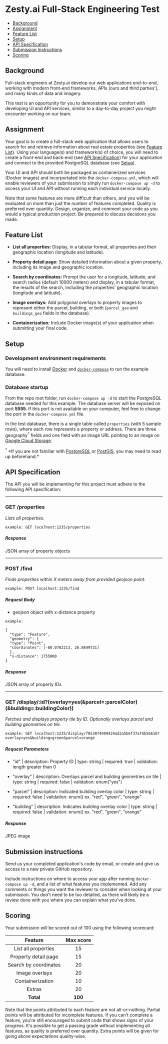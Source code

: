 # Zesty.ai Full-Stack Engineering Test

- [Background](#background)
- [Assignment](#assignment)
- [Feature List](#feature-list)
- [Setup](#setup)
- [API Specification](#api-specification)
- [Submission Instructions](#submission-instructions)
- [Scoring](#scoring)

## Background

Full-stack engineers at Zesty.ai develop our web applications end-to-end, working with modern front-end frameworks, APIs (ours and third parties'), and many kinds of data and imagery.

This test is an opportunity for you to demonstrate your comfort with developing UI and API services, similar to a day-to-day project you might encounter working on our team.

## Assignment

Your goal is to create a full-stack web application that allows users to search for and retrieve information about real estate properties (see [Feature List](#feature-list)). Using your language(s) and framework(s) of choice, you will need to create a front-end and back-end (see [API Specification](#api-specification)) for your application and connect to the provided PostgreSQL database (see [Setup](#setup)).

Your UI and API should both be packaged as containerized services (Docker images) and incorportated into the `docker-compose.yml`, which will enable reviewers of your submission to simply run `docker-compose up -d` to access your UI and API without running each individual service locally.

Note that some features are more difficult than others, and you will be evaluated on more than just the number of
features completed. Quality is preferred over quantity. Design, organize, and comment your code as you would a typical
production project. Be prepared to discuss decisions you made.

## Feature List

- **List all properties:** Display, in a tabular format, all properties and their geographic location (longitude and
  latitude).
- **Property detail page:** Show detailed information about a given property, including its image and geographic location.

- **Search by coordinates:** Prompt the user for a longitude, latitude, and search radius (default 10000 meters) and
  display, in a tabular format, the results of the search, including the properties' geographic location (longitude and
  latitude).

- **Image overlays:** Add polygonal overlays to property images to represent either the parcel, building, or both
  (`parcel_geo` and `buildings_geo` fields in the database).

- **Containerization:** Include Docker image(s) of your application when submitting your final code.

## Setup

### Development environment requirements

You will need to install [Docker](https://www.docker.com/products/docker-desktop) and
[`docker-compose`](https://docs.docker.com/compose/install/) to run the example database.

### Database startup

From the repo root folder, run `docker-compose up -d` to start the PostgreSQL database needed for this example. The
database server will be exposed on port **5555**. If this port is not available on your computer, feel free to change
the port in the `docker-compose.yml` file.

In the test database, there is a single table called `properties` (with 5 sample rows), where each row represents a
property or address. There are three geography<sup>\*</sup> fields and one field with an image URL pointing to an image on [Google Cloud Storage](https://cloud.google.com/storage/).

<sup>*</sup> *If you are not familiar with [PostgreSQL](https://www.postgresql.org/) or [PostGIS](https://postgis.net/), you may need to read up beforehand.\*

## API Specification

The API you will be implementing for this project must adhere to the following API specification:

---

### GET /properties

_Lists all properties._

`example: GET localhost:1235/properties`

##### Response

JSON array of property objects

---

### POST /find

_Finds properties within X meters away from provided geojson point._

`example: POST localhost:1235/find`

##### Request Body

- geojson object with x-distance property

```
example:

{
  "type": "Feature",
  "geometry": {
  "type": "Point",
  "coordinates": [-80.0782213, 26.8849731]
  },
  "x-distance": 1755000
}
```

##### Response

JSON array of property IDs

---

### GET /display/:id?(overlay=yes(&parcel=:parcelColor)(&building=:buildingColor))

_Fetches and displays property tile by ID. Optionally overlays parcel and building geometries on tile._

`example: GET localhost:1235/display/f853874999424ad2a5b6f37af6b56610?overlay=yes&building=green&parcel=orange`

##### Request Parameters

- "id" | description: Property ID | type: string | required: true | validation: length greater than 0

- "overlay" | description: Overlays parcel and building geometries on tile | type: string | required: false | validation: enum("yes")

- "parcel" | description: Indicated building overlay color | type: string | required: false | validation: enum() ex. "red", "green", "orange"

- "building" | description: Indicates building overlay color | type: string | required: false | validation: enum() ex. "red", "green", "orange"

##### Response

JPEG image

## Submission instructions

Send us your completed application's code by email, or create and give us access to a new private GitHub repository.

Include instructions on where to access your app after running `docker-compose up -d`, and a list of what features you implemented. Add any comments or things you want the reviewer to consider when looking at your submission. You don't need to be too detailed, as there will likely be a review done with you where you can explain what you've done.

## Scoring

Your submission will be scored out of 100 using the following scorecard:

|      **Feature**      | **Max score** |
| :-------------------: | :-----------: |
|  List all properties  |      15       |
| Property detail page  |      15       |
| Search by coordinates |      20       |
|    Image overlays     |      20       |
|   Containerization    |      10       |
|        Extras         |      20       |
|       **Total**       |    **100**    |

Note that the points attributed to each feature are not all-or-nothing. Partial points will be attributed for incomplete
features. If you can't complete a feature, you're still encouraged to submit code that shows signs of your progress.
It's possible to get a passing grade without implementing all features, as quality is preferred over quantity. Extra
points will be given for going above expectations quality-wise.
